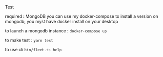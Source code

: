 Test

required : MongoDB
you can use my docker-compose to install a version on mongodb, you myst have docker install on your desktop

to launch a mongodb instance : `docker-compose up`

to make test : `yarn test`

to use cli `bin/fleet.ts help`

